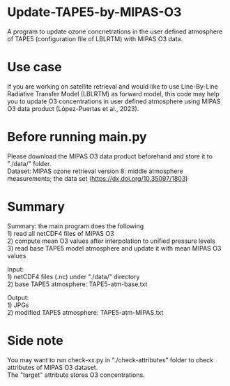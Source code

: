 # Update-TAPE5-by-MIPAS-O3
A program to update ozone concnetrations in the user defined atmosphere of TAPE5 (configuration file of LBLRTM) with MIPAS O3 data.

# Use case
If you are working on satellite retrieval and would like to use Line-By-Line Radiative Transfer Model (LBLRTM) as forward model, this code may help you to update O3 concentrations in user defined atmosphere using MIPAS O3 data product (López-Puertas et al., 2023). 

# Before running main.py
Please download the MIPAS O3 data product beforehand and store it to "./data/" folder.<br>
Dataset: MIPAS ozone retrieval version 8: middle atmosphere measurements; the data set (https://dx.doi.org/10.35097/1803)<br>

# Summary
Summary: the main program does the following<br>
    1) read all netCDF4 files of MIPAS O3<br>
    2) compute mean O3 values after interpolation to unified pressure levels<br>
    3) read base TAPE5 model atmosphere and update it with mean MIPAS O3 values<br>

Input: <br>
    1) netCDF4 files (.nc) under "./data/" directory<br>
    2) base TAPE5 atmosphere: TAPE5-atm-base.txt<br>

Output:<br>
    1) JPGs<br>
    2) modified TAPE5 atmosphere: TAPE5-atm-MIPAS.txt<br>

# Side note
You may want to run check-xx.py in "./check-attributes" folder to check attributes of MIPAS O3 dataset.<br>
The "target" attribute stores O3 concentrations.